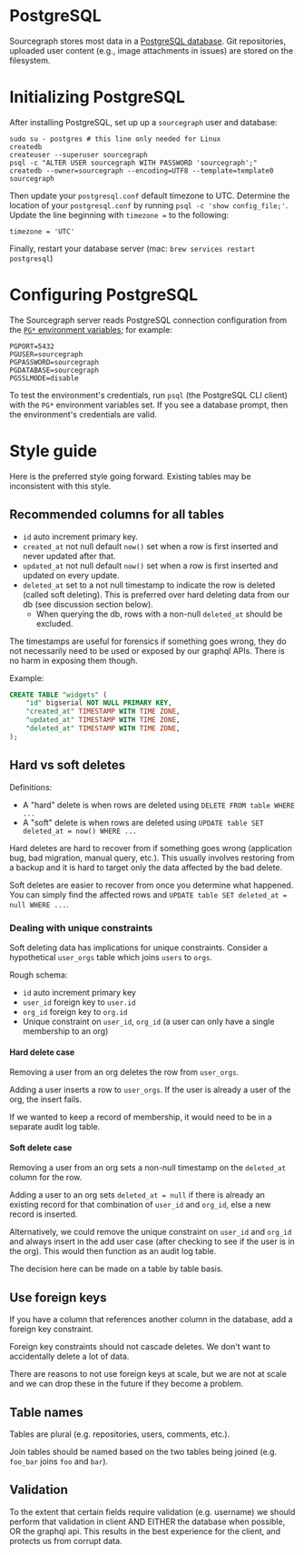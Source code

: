 # PostgreSQL

Sourcegraph stores most data in a
[PostgreSQL database](http://www.postgresql.org). Git repositories,
uploaded user content (e.g., image attachments in issues) are stored
on the filesystem.

# Initializing PostgreSQL

After installing PostgreSQL, set up up a `sourcegraph` user and database:

```
sudo su - postgres # this line only needed for Linux
createdb
createuser --superuser sourcegraph
psql -c "ALTER USER sourcegraph WITH PASSWORD 'sourcegraph';"
createdb --owner=sourcegraph --encoding=UTF8 --template=template0 sourcegraph
```

Then update your `postgresql.conf` default timezone to UTC. Determine the location
of your `postgresql.conf` by running `psql -c 'show config_file;'`. Update the line beginning
with `timezone =` to the following:

```
timezone = 'UTC'
```

Finally, restart your database server (mac: `brew services restart postgresql`)

# Configuring PostgreSQL

The Sourcegraph server reads PostgreSQL connection configuration from
the
[`PG*` environment variables](http://www.postgresql.org/docs/current/static/libpq-envars.html);
for example:

```
PGPORT=5432
PGUSER=sourcegraph
PGPASSWORD=sourcegraph
PGDATABASE=sourcegraph
PGSSLMODE=disable
```

To test the environment's credentials, run `psql` (the PostgreSQL CLI
client) with the `PG*` environment variables set. If you see a
database prompt, then the environment's credentials are valid.

# Style guide

Here is the preferred style going forward. Existing tables may be inconsistent with this style.

## Recommended columns for all tables

- `id` auto increment primary key.
- `created_at` not null default `now()` set when a row is first inserted and never updated after that.
- `updated_at` not null default `now()` set when a row is first inserted and updated on every update.
- `deleted_at` set to a not null timestamp to indicate the row is deleted (called soft deleting). This is preferred over hard deleting data from our db (see discussion section below).
  - When querying the db, rows with a non-null `deleted_at` should be excluded.

The timestamps are useful for forensics if something goes wrong, they do not necessarily need to be used or exposed by our graphql APIs. There is no harm in exposing them though.

Example:

```sql
CREATE TABLE "widgets" (
	"id" bigserial NOT NULL PRIMARY KEY,
	"created_at" TIMESTAMP WITH TIME ZONE,
	"updated_at" TIMESTAMP WITH TIME ZONE,
	"deleted_at" TIMESTAMP WITH TIME ZONE,
);
```

## Hard vs soft deletes

Definitions:
- A "hard" delete is when rows are deleted using `DELETE FROM table WHERE ...`
- A "soft" delete is when rows are deleted using `UPDATE table SET deleted_at = now() WHERE ...`

Hard deletes are hard to recover from if something goes wrong (application bug, bad migration, manual query, etc.). This usually involves restoring from a backup and it is hard to target only the data affected by the bad delete.

Soft deletes are easier to recover from once you determine what happened. You can simply find the affected rows and `UPDATE table SET deleted_at = null WHERE ...`.

### Dealing with unique constraints

Soft deleting data has implications for unique constraints.
Consider a hypothetical `user_orgs` table which joins `users` to `orgs`.

Rough schema:
- `id` auto increment primary key
- `user_id` foreign key to `user.id`
- `org_id` foreign key to `org.id`
- Unique constraint on `user_id`, `org_id` (a user can only have a single membership to an org)

#### Hard delete case

Removing a user from an org deletes the row from `user_orgs`.

Adding a user inserts a row to `user_orgs`. If the user is already a user of the org, the insert fails.

If we wanted to keep a record of membership, it would need to be in a separate audit log table.

#### Soft delete case

Removing a user from an org sets a non-null timestamp on the `deleted_at` column for the row.

Adding a user to an org sets `deleted_at = null` if there is already an existing record for that combination of `user_id` and `org_id`, else a new record is inserted.

Alternatively, we could remove the unique constraint on `user_id` and `org_id` and always insert in the add user case (after checking to see if the user is in the org). This would then function as an audit log table.

The decision here can be made on a table by table basis.

## Use foreign keys

If you have a column that references another column in the database, add a foreign key constraint.

Foreign key constraints should not cascade deletes. We don't want to accidentally delete a lot of data.

There are reasons to not use foreign keys at scale, but we are not at scale and we can drop these in the future if they become a problem.

## Table names

Tables are plural (e.g. repositories, users, comments, etc.).

Join tables should be named based on the two tables being joined (e.g. `foo_bar` joins `foo` and `bar`).

## Validation

To the extent that certain fields require validation (e.g. username) we should perform that validation in client AND EITHER the database when possible, OR the graphql api. This results in the best experience for the client, and protects us from corrupt data.